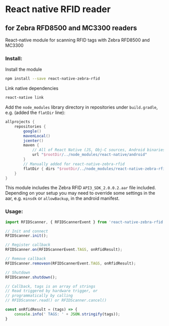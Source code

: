 
# React native RFID reader 

## for Zebra RFD8500 and MC3300 readers

React-native module for scanning RFID tags with Zebra RFD8500 and MC3300

### Install:
Install the module
```bash
npm install --save react-native-zebra-rfid
```

Link native dependencies

```bash
react-native link
```


Add the `node_modules` library directory in repositories under `build.gradle`, e.g. (added the `flatDir` line):


```groovy
allprojects {
	repositories {
        google()
        mavenLocal()
        jcenter()
        maven {
            // All of React Native (JS, Obj-C sources, Android binaries) is installed from npm
            url "$rootDir/../node_modules/react-native/android"
        }
        // Manually added for react-native-zebra-rfid
        flatDir { dirs "$rootDir/../node_modules/react-native-zebra-rfid/android/libs" }
    }
}
```

This module includes the Zebra RFID `API3_SDK_2.0.0.2.aar` file included. Depending on your setup you may need to override some settings in the aar, e.g. `minsdk` or `allowBackup`, in the android manifest.

### Usage:

```javascript
import RFIDScanner, { RFIDScannerEvent } from 'react-native-zebra-rfid';

// Init and connect
RFIDScanner.init();

// Register callback
RFIDScanner.on(RFIDScannerEvent.TAGS, onRfidResult);

// Remove callback
RFIDScanner.removeon(RFIDScannerEvent.TAGS, onRfidResult);

// Shutdown
RFIDScanner.shutdown();

// Callback, tags is an array of strings
// Read triggered by hardware trigger, or 
// programmatically by calling
// RFIDScanner.read() or RFIDScanner.cancel()

const onRfidResult = (tags) => {
    console.info(' TAGS: ' + JSON.stringify(tags));
}
```

